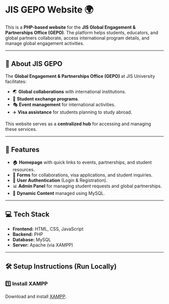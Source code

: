 # JIS GEPO Website 🌍

This is a **PHP-based website** for the **JIS Global Engagement & Partnerships Office (GEPO)**. The platform helps students, educators, and global partners collaborate, access international program details, and manage global engagement activities.

---

## 📌 About JIS GEPO
The **Global Engagement & Partnerships Office (GEPO)** at JIS University facilitates:
- 🌏 **Global collaborations** with international institutions.
- 🔄 **Student exchange programs**.
- 🎭 **Event management** for international activities.
- ✈️ **Visa assistance** for students planning to study abroad.

This website serves as a **centralized hub** for accessing and managing these services.

---

## 🚀 Features
- 🏠 **Homepage** with quick links to events, partnerships, and student resources.
- 📝 **Forms** for collaborations, visa applications, and student inquiries.
- 🔐 **User Authentication** (Login & Registration).
- 📊 **Admin Panel** for managing student requests and global partnerships.
- 📄 **Dynamic Content** managed using MySQL.

---

## 💻 Tech Stack
- **Frontend:** HTML, CSS, JavaScript  
- **Backend:** PHP  
- **Database:** MySQL  
- **Server:** Apache (via XAMPP)  

---

## 🛠️ Setup Instructions (Run Locally)

### 1️⃣ Install XAMPP  
Download and install [XAMPP](https://www.apachefriends.org/index.html).

